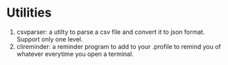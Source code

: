 # Utilities

1. csvparser: a utilty to parse a csv file and convert it to json format.  Support only one level.
2. clireminder: a reminder program to add to your .profile to remind you of whatever everytime you open a terminal.
